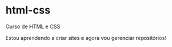 # html-css
 Curso de HTML e CSS

Estou aprendendo a criar sites e agora vou gerenciar repositórios!

<a href="https://wallacequeiros.github.io/html-css/modulo02/Desafio/desafio010/android.html">
